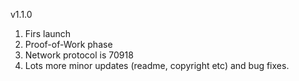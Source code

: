 v1.1.0

1. Firs launch
2. Proof-of-Work phase
3. Network protocol is 70918
4. Lots more minor updates (readme, copyright etc) and bug fixes. 

